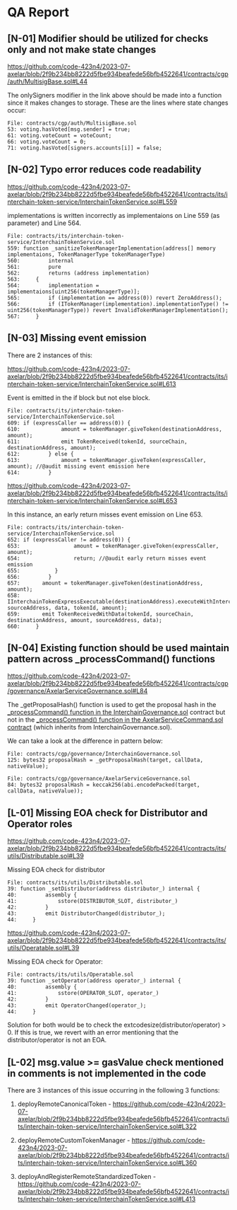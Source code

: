 # QA Report

## [N-01] Modifier should be utilized for checks only and not make state changes

https://github.com/code-423n4/2023-07-axelar/blob/2f9b234bb8222d5fbe934beafede56bfb4522641/contracts/cgp/auth/MultisigBase.sol#L44

The onlySigners modifier in the link above should be made into a function since it makes changes to storage. These are the lines where state changes occur:
```solidity
File: contracts/cgp/auth/MultisigBase.sol
53: voting.hasVoted[msg.sender] = true;
61: voting.voteCount = voteCount;
66: voting.voteCount = 0;
71: voting.hasVoted[signers.accounts[i]] = false;
```

## [N-02] Typo error reduces code readability

https://github.com/code-423n4/2023-07-axelar/blob/2f9b234bb8222d5fbe934beafede56bfb4522641/contracts/its/interchain-token-service/InterchainTokenService.sol#L559

implementations is written incorrectly as implementaions on Line 559 (as parameter) and Line 564.
```solidity
File: contracts/its/interchain-token-service/InterchainTokenService.sol
559: function _sanitizeTokenManagerImplementation(address[] memory implementaions, TokenManagerType tokenManagerType)
560:         internal
561:         pure
562:         returns (address implementation)
563:     {
564:         implementation = implementaions[uint256(tokenManagerType)];
565:         if (implementation == address(0)) revert ZeroAddress();
566:         if (ITokenManager(implementation).implementationType() != uint256(tokenManagerType)) revert InvalidTokenManagerImplementation();
567:     }
```

## [N-03] Missing event emission

There are 2 instances of this:

https://github.com/code-423n4/2023-07-axelar/blob/2f9b234bb8222d5fbe934beafede56bfb4522641/contracts/its/interchain-token-service/InterchainTokenService.sol#L613

Event is emitted in the if block but not else block.
```solidity
File: contracts/its/interchain-token-service/InterchainTokenService.sol
609: if (expressCaller == address(0)) {
610:             amount = tokenManager.giveToken(destinationAddress, amount);
611:             emit TokenReceived(tokenId, sourceChain, destinationAddress, amount);
612:         } else {
613:             amount = tokenManager.giveToken(expressCaller, amount); //@audit missing event emission here
614:         }
```

https://github.com/code-423n4/2023-07-axelar/blob/2f9b234bb8222d5fbe934beafede56bfb4522641/contracts/its/interchain-token-service/InterchainTokenService.sol#L653

In this instance, an early return misses event emission on Line 653.
```solidity
File: contracts/its/interchain-token-service/InterchainTokenService.sol
652: if (expressCaller != address(0)) {
653:                 amount = tokenManager.giveToken(expressCaller, amount); 
654:                 return; //@audit early return misses event emission
655:           }
656:         }
657:       amount = tokenManager.giveToken(destinationAddress, amount);           
658:       IInterchainTokenExpressExecutable(destinationAddress).executeWithInterchainToken(sourceChain, sourceAddress, data, tokenId, amount);
659:       emit TokenReceivedWithData(tokenId, sourceChain, destinationAddress, amount, sourceAddress, data);
660:     }
```

## [N-04] Existing function should be used maintain pattern across _processCommand() functions

https://github.com/code-423n4/2023-07-axelar/blob/2f9b234bb8222d5fbe934beafede56bfb4522641/contracts/cgp/governance/AxelarServiceGovernance.sol#L84

The _getProposalHash() function is used to get the proposal hash in the [_processCommand() function in the InterchainGovernance.sol](https://github.com/code-423n4/2023-07-axelar/blob/2f9b234bb8222d5fbe934beafede56bfb4522641/contracts/cgp/governance/InterchainGovernance.sol#L125) contract but not in the [_processCommand() function in the AxelarServiceCommand.sol contract](https://github.com/code-423n4/2023-07-axelar/blob/2f9b234bb8222d5fbe934beafede56bfb4522641/contracts/cgp/governance/AxelarServiceGovernance.sol#L84) (which inherits from InterchainGovernance.sol). 

We can take a look at the difference in pattern below:
```solidity
File: contracts/cgp/governance/InterchainGovernance.sol
125: bytes32 proposalHash = _getProposalHash(target, callData, nativeValue);
```
```solidity
File: contracts/cgp/governance/AxelarServiceGovernance.sol
84: bytes32 proposalHash = keccak256(abi.encodePacked(target, callData, nativeValue));
```

## [L-01] Missing EOA check for Distributor and Operator roles

https://github.com/code-423n4/2023-07-axelar/blob/2f9b234bb8222d5fbe934beafede56bfb4522641/contracts/its/utils/Distributable.sol#L39

Missing EOA check for distributor
```solidity
File: contracts/its/utils/Distributable.sol
39: function _setDistributor(address distributor_) internal {
40:         assembly {
41:             sstore(DISTRIBUTOR_SLOT, distributor_)
42:         }
43:         emit DistributorChanged(distributor_);
44:     }
```

https://github.com/code-423n4/2023-07-axelar/blob/2f9b234bb8222d5fbe934beafede56bfb4522641/contracts/its/utils/Operatable.sol#L39

Missing EOA check for Operator:
```solidity
File: contracts/its/utils/Operatable.sol
39: function _setOperator(address operator_) internal {
40:         assembly {
41:             sstore(OPERATOR_SLOT, operator_)
42:         }
43:         emit OperatorChanged(operator_);
44:     }
```

Solution for both would be to check the extcodesize(distributor/operator) > 0. If this is true, we revert with an error mentioning that the distributor/operator is not an EOA.

## [L-02] msg.value >= gasValue check mentioned in comments is not implemented in the code

There are 3 instances of this issue occurring in the following 3 functions:

1. deployRemoteCanonicalToken - https://github.com/code-423n4/2023-07-axelar/blob/2f9b234bb8222d5fbe934beafede56bfb4522641/contracts/its/interchain-token-service/InterchainTokenService.sol#L322

2. deployRemoteCustomTokenManager - https://github.com/code-423n4/2023-07-axelar/blob/2f9b234bb8222d5fbe934beafede56bfb4522641/contracts/its/interchain-token-service/InterchainTokenService.sol#L360

3. deployAndRegisterRemoteStandardizedToken - https://github.com/code-423n4/2023-07-axelar/blob/2f9b234bb8222d5fbe934beafede56bfb4522641/contracts/its/interchain-token-service/InterchainTokenService.sol#L413
